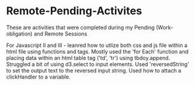 # Remote-Pending-Activites
These are activities that were completed during my Pending (Work-obligation) and Remote Sessions

For Javascript II and III - leanred how to utlize both css and js file within a html file using functions and tags. Mostly used the 'for Each' function and placing data within an html table tag ('td', 'tr') using tbdoy.append.
Struggled a bit of using d3.select to input elements. Used 'reversedString' to set the output text to the reversed input string. Used how to attach a clickHandler to a variable.

